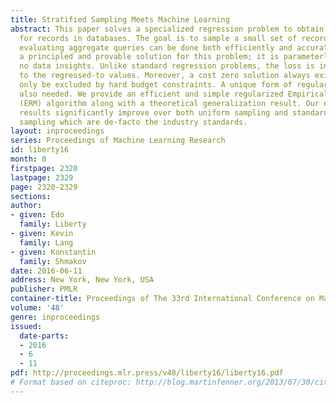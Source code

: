 ```yaml
---
title: Stratified Sampling Meets Machine Learning
abstract: This paper solves a specialized regression problem to obtain sampling probabilities
  for records in databases. The goal is to sample a small set of records over which
  evaluating aggregate queries can be done both efficiently and accurately. We provide
  a principled and provable solution for this problem; it is parameterless and requires
  no data insights. Unlike standard regression problems, the loss is inversely proportional
  to the regressed-to values. Moreover, a cost zero solution always exists and can
  only be excluded by hard budget constraints. A unique form of regularization is
  also needed. We provide an efficient and simple regularized Empirical Risk Minimization
  (ERM) algorithm along with a theoretical generalization result. Our extensive experimental
  results significantly improve over both uniform sampling and standard stratified
  sampling which are de-facto the industry standards.
layout: inproceedings
series: Proceedings of Machine Learning Research
id: liberty16
month: 0
firstpage: 2320
lastpage: 2329
page: 2320-2329
sections: 
author:
- given: Edo
  family: Liberty
- given: Kevin
  family: Lang
- given: Konstantin
  family: Shmakov
date: 2016-06-11
address: New York, New York, USA
publisher: PMLR
container-title: Proceedings of The 33rd International Conference on Machine Learning
volume: '48'
genre: inproceedings
issued:
  date-parts:
  - 2016
  - 6
  - 11
pdf: http://proceedings.mlr.press/v48/liberty16/liberty16.pdf
# Format based on citeproc: http://blog.martinfenner.org/2013/07/30/citeproc-yaml-for-bibliographies/
---
```

